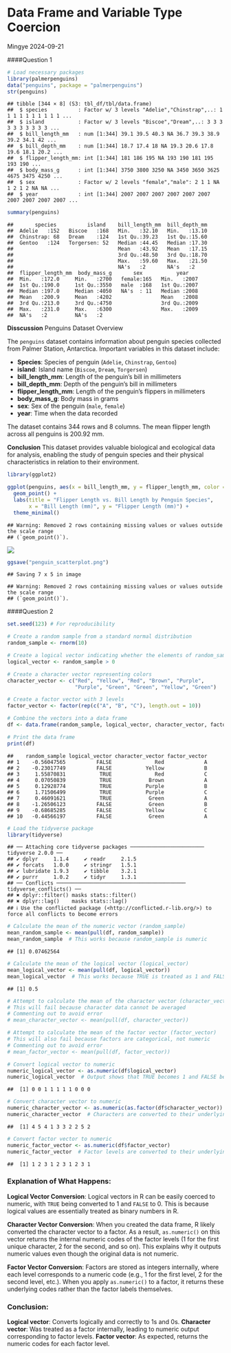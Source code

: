 Data Frame and Variable Type Coercion
================
Mingye
2024-09-21

\####Question 1

``` r
# Load necessary packages
library(palmerpenguins)
data("penguins", package = "palmerpenguins")
str(penguins)
```

    ## tibble [344 × 8] (S3: tbl_df/tbl/data.frame)
    ##  $ species          : Factor w/ 3 levels "Adelie","Chinstrap",..: 1 1 1 1 1 1 1 1 1 1 ...
    ##  $ island           : Factor w/ 3 levels "Biscoe","Dream",..: 3 3 3 3 3 3 3 3 3 3 ...
    ##  $ bill_length_mm   : num [1:344] 39.1 39.5 40.3 NA 36.7 39.3 38.9 39.2 34.1 42 ...
    ##  $ bill_depth_mm    : num [1:344] 18.7 17.4 18 NA 19.3 20.6 17.8 19.6 18.1 20.2 ...
    ##  $ flipper_length_mm: int [1:344] 181 186 195 NA 193 190 181 195 193 190 ...
    ##  $ body_mass_g      : int [1:344] 3750 3800 3250 NA 3450 3650 3625 4675 3475 4250 ...
    ##  $ sex              : Factor w/ 2 levels "female","male": 2 1 1 NA 1 2 1 2 NA NA ...
    ##  $ year             : int [1:344] 2007 2007 2007 2007 2007 2007 2007 2007 2007 2007 ...

``` r
summary(penguins)
```

    ##       species          island    bill_length_mm  bill_depth_mm  
    ##  Adelie   :152   Biscoe   :168   Min.   :32.10   Min.   :13.10  
    ##  Chinstrap: 68   Dream    :124   1st Qu.:39.23   1st Qu.:15.60  
    ##  Gentoo   :124   Torgersen: 52   Median :44.45   Median :17.30  
    ##                                  Mean   :43.92   Mean   :17.15  
    ##                                  3rd Qu.:48.50   3rd Qu.:18.70  
    ##                                  Max.   :59.60   Max.   :21.50  
    ##                                  NA's   :2       NA's   :2      
    ##  flipper_length_mm  body_mass_g       sex           year     
    ##  Min.   :172.0     Min.   :2700   female:165   Min.   :2007  
    ##  1st Qu.:190.0     1st Qu.:3550   male  :168   1st Qu.:2007  
    ##  Median :197.0     Median :4050   NA's  : 11   Median :2008  
    ##  Mean   :200.9     Mean   :4202                Mean   :2008  
    ##  3rd Qu.:213.0     3rd Qu.:4750                3rd Qu.:2009  
    ##  Max.   :231.0     Max.   :6300                Max.   :2009  
    ##  NA's   :2         NA's   :2

**Disscussion** Penguins Dataset Overview

The `penguins` dataset contains information about penguin species
collected from Palmer Station, Antarctica. Important variables in this
dataset include:

- **Species**: Species of penguin (`Adelie`, `Chinstrap`, `Gentoo`)
- **island**: Island name (`Biscoe`, `Dream`, `Torgersen`)
- **bill_length_mm**: Length of the penguin’s bill in millimeters
- **bill_depth_mm**: Depth of the penguin’s bill in millimeters
- **flipper_length_mm**: Length of the penguin’s flippers in millimeters
- **body_mass_g**: Body mass in grams
- **sex**: Sex of the penguin (`male`, `female`)
- **year**: Time when the data recorded

The dataset contains 344 rows and 8 columns. The mean flipper length
across all penguins is 200.92 mm.

**Conclusion** This dataset provides valuable biological and ecological
data for analysis, enabling the study of penguin species and their
physical characteristics in relation to their environment.

``` r
library(ggplot2)

ggplot(penguins, aes(x = bill_length_mm, y = flipper_length_mm, color = species)) +
  geom_point() +
  labs(title = "Flipper Length vs. Bill Length by Penguin Species",
       x = "Bill Length (mm)", y = "Flipper Length (mm)") +
  theme_minimal()
```

    ## Warning: Removed 2 rows containing missing values or values outside the scale range
    ## (`geom_point()`).

![](p8105_hw1_mx2286_files/figure-gfm/unnamed-chunk-2-1.png)<!-- -->

``` r
ggsave("penguin_scatterplot.png")
```

    ## Saving 7 x 5 in image

    ## Warning: Removed 2 rows containing missing values or values outside the scale range
    ## (`geom_point()`).

\####Question 2

``` r
set.seed(123) # For reproducibility

# Create a random sample from a standard normal distribution
random_sample <- rnorm(10)

# Create a logical vector indicating whether the elements of random_sample are greater than 0
logical_vector <- random_sample > 0

# Create a character vector representing colors
character_vector <- c("Red", "Yellow", "Red", "Brown", "Purple", 
                      "Purple", "Green", "Green", "Yellow", "Green")

# Create a factor vector with 3 levels
factor_vector <- factor(rep(c("A", "B", "C"), length.out = 10))

# Combine the vectors into a data frame
df <- data.frame(random_sample, logical_vector, character_vector, factor_vector)

# Print the data frame
print(df)
```

    ##    random_sample logical_vector character_vector factor_vector
    ## 1    -0.56047565          FALSE              Red             A
    ## 2    -0.23017749          FALSE           Yellow             B
    ## 3     1.55870831           TRUE              Red             C
    ## 4     0.07050839           TRUE            Brown             A
    ## 5     0.12928774           TRUE           Purple             B
    ## 6     1.71506499           TRUE           Purple             C
    ## 7     0.46091621           TRUE            Green             A
    ## 8    -1.26506123          FALSE            Green             B
    ## 9    -0.68685285          FALSE           Yellow             C
    ## 10   -0.44566197          FALSE            Green             A

``` r
# Load the tidyverse package
library(tidyverse)
```

    ## ── Attaching core tidyverse packages ──────────────────────── tidyverse 2.0.0 ──
    ## ✔ dplyr     1.1.4     ✔ readr     2.1.5
    ## ✔ forcats   1.0.0     ✔ stringr   1.5.1
    ## ✔ lubridate 1.9.3     ✔ tibble    3.2.1
    ## ✔ purrr     1.0.2     ✔ tidyr     1.3.1
    ## ── Conflicts ────────────────────────────────────────── tidyverse_conflicts() ──
    ## ✖ dplyr::filter() masks stats::filter()
    ## ✖ dplyr::lag()    masks stats::lag()
    ## ℹ Use the conflicted package (<http://conflicted.r-lib.org/>) to force all conflicts to become errors

``` r
# Calculate the mean of the numeric vector (random_sample)
mean_random_sample <- mean(pull(df, random_sample))
mean_random_sample  # This works because random_sample is numeric
```

    ## [1] 0.07462564

``` r
# Calculate the mean of the logical vector (logical_vector)
mean_logical_vector <- mean(pull(df, logical_vector))
mean_logical_vector  # This works because TRUE is treated as 1 and FALSE as 0
```

    ## [1] 0.5

``` r
# Attempt to calculate the mean of the character vector (character_vector)
# This will fail because character data cannot be averaged
# Commenting out to avoid error
# mean_character_vector <- mean(pull(df, character_vector))

# Attempt to calculate the mean of the factor vector (factor_vector)
# This will also fail because factors are categorical, not numeric
# Commenting out to avoid error
# mean_factor_vector <- mean(pull(df, factor_vector))

# Convert logical vector to numeric
numeric_logical_vector <- as.numeric(df$logical_vector)
numeric_logical_vector  # Output shows that TRUE becomes 1 and FALSE becomes 0.
```

    ##  [1] 0 0 1 1 1 1 1 0 0 0

``` r
# Convert character vector to numeric
numeric_character_vector <- as.numeric(as.factor(df$character_vector))
numeric_character_vector  # Characters are converted to their underlying factor levels.
```

    ##  [1] 4 5 4 1 3 3 2 2 5 2

``` r
# Convert factor vector to numeric
numeric_factor_vector <- as.numeric(df$factor_vector)
numeric_factor_vector  # Factor levels are converted to their underlying numeric codes.
```

    ##  [1] 1 2 3 1 2 3 1 2 3 1

### Explanation of What Happens:

**Logical Vector Conversion**: Logical vectors in R can be easily
coerced to numeric, with `TRUE` being converted to 1 and `FALSE` to 0.
This is because logical values are essentially treated as binary numbers
in R.

**Character Vector Conversion**: When you created the data frame, R
likely converted the character vector to a factor. As a result,
`as.numeric()` on this vector returns the internal numeric codes of the
factor levels (1 for the first unique character, 2 for the second, and
so on). This explains why it outputs numeric values even though the
original data is not numeric.

**Factor Vector Conversion**: Factors are stored as integers internally,
where each level corresponds to a numeric code (e.g., 1 for the first
level, 2 for the second level, etc.). When you apply `as.numeric()` to a
factor, it returns these underlying codes rather than the factor labels
themselves.

### Conclusion:

**Logical vector**: Converts logically and correctly to 1s and 0s.
**Character vector**: Was treated as a factor internally, leading to
numeric output corresponding to factor levels. **Factor vector**: As
expected, returns the numeric codes for each factor level.
